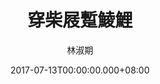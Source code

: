 ---
issue: 232
title: 穿柴屐蹔鯪鯉
author: 林淑期
date: 2017-07-13T00:00:00.000+08:00
topic: 文史
difficulty: 1
wikidata: Q98095629
wikidata_link: https://www.wikidata.org/wiki/Q98095629
author_wikidata_link: https://www.wikidata.org/wiki/Q98096288
author_wikidata: Q98096288
---